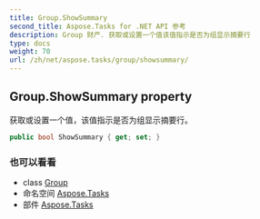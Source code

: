 ```yaml
---
title: Group.ShowSummary
second_title: Aspose.Tasks for .NET API 参考
description: Group 财产. 获取或设置一个值该值指示是否为组显示摘要行
type: docs
weight: 70
url: /zh/net/aspose.tasks/group/showsummary/
---
```

## Group.ShowSummary property

获取或设置一个值，该值指示是否为组显示摘要行。

```csharp
public bool ShowSummary { get; set; }
```

### 也可以看看

* class [Group](../)
* 命名空间 [Aspose.Tasks](../../group/)
* 部件 [Aspose.Tasks](../../../)


